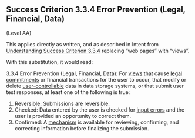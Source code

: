 ## Success Criterion 3.3.4 Error Prevention (Legal, Financial, Data)

(Level AA)

This applies directly as written, and as described in Intent from [Understanding Success Criterion 3.3.4](https://www.w3.org/WAI/WCAG22/Understanding/error-prevention-legal-financial-data) replacing “web pages” with “views”.

With this substitution, it would read:

3.3.4 Error Prevention (Legal, Financial, Data): For [views](https://www.w3.org/TR/wcag-3.0/#dfn-views) that cause [legal commitments](https://www.w3.org/TR/WCAG22/#dfn-legal-commitments) or financial transactions for the user to occur, that modify or delete [user-controllable](https://www.w3.org/TR/WCAG22/#dfn-user-controllable) data in data storage systems, or that submit user test responses, at least one of the following is true:

1. Reversible: Submissions are reversible.
2. Checked: Data entered by the user is checked for [input errors](https://www.w3.org/TR/wcag2ict-22/#dfn-input-error) and the user is provided an opportunity to correct them.
3. Confirmed: A [mechanism](https://www.w3.org/TR/WCAG22/#dfn-mechanism) is available for reviewing, confirming, and correcting information before finalizing the submission.
